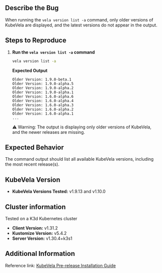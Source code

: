 ## Describe the Bug
When running the `vela version list -a` command, only older versions of KubeVela are displayed, and the latest versions do not appear in the output.

## Steps to Reproduce

1. **Run the `vela version list -a` command** <a id="run-version-list"></a><br>
   ```bash
   vela version list -a
   ```
   <b>Expected Output</b>
    ```
    Older Version: 1.9.0-beta.1
    Older Version: 1.9.0-alpha.5
    Older Version: 1.9.0-alpha.2
    Older Version: 1.9.0-alpha.1
    Older Version: 1.6.0-alpha.6
    Older Version: 1.6.0-alpha.4
    Older Version: 1.6.0-alpha.3
    Older Version: 1.6.0-alpha.2
    Older Version: 1.6.0-alpha.1
   ...
    ```
   ⚠️ Warning: The output is displaying only older versions of KubeVela, and the newer releases are missing.

## Expected Behavior
The command output should list all available KubeVela versions, including the most recent release(s).
## KubeVela Version
- **KubeVela Versions Tested:** v1.9.13 and v1.10.0

## Cluster information
Tested on a K3d Kubernetes cluster
- **Client Version:** v1.31.2
- **Kustomize Version:** v5.4.2
- **Server Version:** v1.30.4+k3s1

## Additional Information

Reference link: [KubeVela Pre-release Installation Guide](https://kubevela.io/docs/platform-engineers/advanced-install/#install-pre-release)